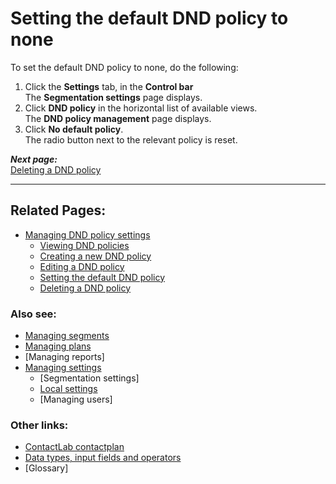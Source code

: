 # Setting the default DND policy to none  

To set the default DND policy to none, do the following:  

1. Click the **Settings** tab, in the **Control bar**  
  The **Segmentation settings** page displays.   
1. Click **DND policy** in the horizontal list of available views.  
  The **DND policy management** page displays.  
1. Click **No default policy**.  
  The radio button next to the relevant policy is reset.  

***Next page:***  
[Deleting a DND policy](DeletingDND.md)  

----------

## Related Pages:  

- [Managing DND policy settings](ManagingDND.md)  
  - [Viewing DND policies](ViewingDND.md)  
  - [Creating a new DND policy](CreatingNewDND.md)  
  - [Editing a DND policy](EditingDND.md)  
  - [Setting the default DND policy](SettingDefaultDND.md)  
  - [Deleting a DND policy](DeletingDND.md)  

### Also see:  

- [Managing segments](ManagingSegments.md)  
- [Managing plans](ManagingPlans.md)  
- [Managing reports]  
- [Managing settings](ManagingSettings.md)  
  - [Segmentation settings]  
  - [Local settings](LocalSettings.md)  
  - [Managing users]  

### Other links:  

- [ContactLab contactplan](Home.md)  
- [Data types, input fields and operators](InputBoxOperators.md)  
- [Glossary]  
